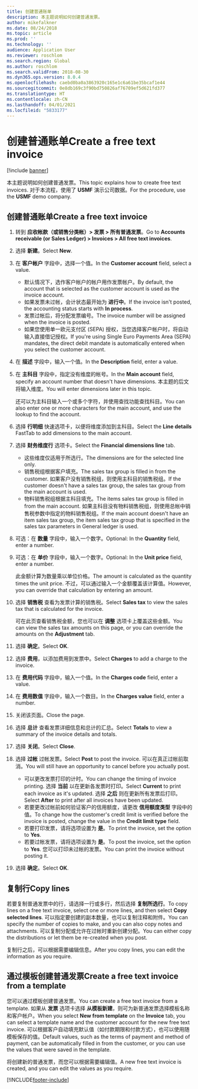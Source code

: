 ```yaml
---
title: 创建普通账单
description: 本主题说明如何创建普通发票。
author: mikefalkner
ms.date: 08/24/2018
ms.topic: article
ms.prod: ''
ms.technology: ''
audience: Application User
ms.reviewer: roschlom
ms.search.region: Global
ms.author: roschlom
ms.search.validFrom: 2018-08-30
ms.dyn365.ops.version: 8.0.4
ms.openlocfilehash: caebd0ba0a3863920c165e1c6a61be35bcaf1e44
ms.sourcegitcommit: 0e8db169c3f90bd750826af76709ef5d621fd377
ms.translationtype: HT
ms.contentlocale: zh-CN
ms.lasthandoff: 04/01/2021
ms.locfileid: "5833177"
---
```

# <a name="create-a-free-text-invoice"></a><span data-ttu-id="e2309-103">创建普通账单</span><span class="sxs-lookup"><span data-stu-id="e2309-103">Create a free text invoice</span></span>

[!include [banner](../includes/banner.md)]

<span data-ttu-id="e2309-104">本主题说明如何创建普通发票。</span><span class="sxs-lookup"><span data-stu-id="e2309-104">This topic explains how to create free text invoices.</span></span> <span data-ttu-id="e2309-105">对于本流程，使用了 **USMF** 演示公司数据。</span><span class="sxs-lookup"><span data-stu-id="e2309-105">For the procedure, use the **USMF** demo company.</span></span>

## <a name="create-a-free-text-invoice"></a><span data-ttu-id="e2309-106">创建普通账单</span><span class="sxs-lookup"><span data-stu-id="e2309-106">Create a free text invoice</span></span>

1. <span data-ttu-id="e2309-107">转到 **应收帐款（或销售分类帐）\> 发票 \> 所有普通发票**。</span><span class="sxs-lookup"><span data-stu-id="e2309-107">Go to **Accounts receivable (or Sales Ledger) \> Invoices \> All free text invoices**.</span></span>
2. <span data-ttu-id="e2309-108">选择 **新建**。</span><span class="sxs-lookup"><span data-stu-id="e2309-108">Select **New**.</span></span>
3. <span data-ttu-id="e2309-109">在 **客户帐户** 字段中，选择一个值。</span><span class="sxs-lookup"><span data-stu-id="e2309-109">In the **Customer account** field, select a value.</span></span>

    * <span data-ttu-id="e2309-110">默认情况下，选作客户帐户的帐户用作发票帐户。</span><span class="sxs-lookup"><span data-stu-id="e2309-110">By default, the account that is selected as the customer account is used as the invoice account.</span></span>
    * <span data-ttu-id="e2309-111">如果发票未过帐，会计状态最开始为 **进行中**。</span><span class="sxs-lookup"><span data-stu-id="e2309-111">If the invoice isn't posted, the accounting status starts with **In process**.</span></span>
    * <span data-ttu-id="e2309-112">发票过帐后，将分配发票编号。</span><span class="sxs-lookup"><span data-stu-id="e2309-112">The invoice number will be assigned when the invoice is posted.</span></span>
    * <span data-ttu-id="e2309-113">如果您使用单一欧元支付区 (SEPA) 授权，当您选择客户帐户时，将自动输入直接借记授权。</span><span class="sxs-lookup"><span data-stu-id="e2309-113">If you're using Single Euro Payments Area (SEPA) mandates, the direct debit mandate is automatically entered when you select the customer account.</span></span>

4. <span data-ttu-id="e2309-114">在 **描述** 字段中，输入一个值。</span><span class="sxs-lookup"><span data-stu-id="e2309-114">In the **Description** field, enter a value.</span></span>
5. <span data-ttu-id="e2309-115">在 **主科目** 字段中，指定没有维度的帐号。</span><span class="sxs-lookup"><span data-stu-id="e2309-115">In the **Main account** field, specify an account number that doesn't have dimensions.</span></span> <span data-ttu-id="e2309-116">本主题的后文将输入维度。</span><span class="sxs-lookup"><span data-stu-id="e2309-116">You will enter dimensions later in this topic.</span></span>

    <span data-ttu-id="e2309-117">还可以为主科目输入一个或多个字符，并使用查找功能查找科目。</span><span class="sxs-lookup"><span data-stu-id="e2309-117">You can also enter one or more characters for the main account, and use the lookup to find the account.</span></span>

6. <span data-ttu-id="e2309-118">选择 **行明细** 快速选项卡，以便将维度添加到主科目。</span><span class="sxs-lookup"><span data-stu-id="e2309-118">Select the **Line details** FastTab to add dimensions to the main account.</span></span>
7. <span data-ttu-id="e2309-119">选择 **财务维度行** 选项卡。</span><span class="sxs-lookup"><span data-stu-id="e2309-119">Select the **Financial dimensions line** tab.</span></span>

    * <span data-ttu-id="e2309-120">这些维度仅适用于所选行。</span><span class="sxs-lookup"><span data-stu-id="e2309-120">The dimensions are for the selected line only.</span></span>
    * <span data-ttu-id="e2309-121">销售税组根据客户填充。</span><span class="sxs-lookup"><span data-stu-id="e2309-121">The sales tax group is filled in from the customer.</span></span> <span data-ttu-id="e2309-122">如果客户没有销售税组，则使用主科目的销售税组。</span><span class="sxs-lookup"><span data-stu-id="e2309-122">If the customer doesn't have a sales tax group, the sales tax group from the main account is used.</span></span>
    * <span data-ttu-id="e2309-123">物料销售税组根据主科目填充。</span><span class="sxs-lookup"><span data-stu-id="e2309-123">The items sales tax group is filled in from the main account.</span></span> <span data-ttu-id="e2309-124">如果主科目没有物料销售税组，则使用总帐中销售税参数中指定的物料销售税组。</span><span class="sxs-lookup"><span data-stu-id="e2309-124">If the main account doesn't have an item sales tax group, the item sales tax group that is specified in the sales tax parameters in General ledger is used.</span></span>

8. <span data-ttu-id="e2309-125">可选：在 **数量** 字段中，输入一个数字。</span><span class="sxs-lookup"><span data-stu-id="e2309-125">Optional: In the **Quantity** field, enter a number.</span></span>
9. <span data-ttu-id="e2309-126">可选：在 **单价** 字段中，输入一个数字。</span><span class="sxs-lookup"><span data-stu-id="e2309-126">Optional: In the **Unit price** field, enter a number.</span></span>

    <span data-ttu-id="e2309-127">此金额计算为数量乘以单位价格。</span><span class="sxs-lookup"><span data-stu-id="e2309-127">The amount is calculated as the quantity times the unit price.</span></span> <span data-ttu-id="e2309-128">不过，可以通过输入一个金额覆盖该计算值。</span><span class="sxs-lookup"><span data-stu-id="e2309-128">However, you can override that calculation by entering an amount.</span></span>

10. <span data-ttu-id="e2309-129">选择 **销售税** 查看为发票计算的销售税。</span><span class="sxs-lookup"><span data-stu-id="e2309-129">Select **Sales tax** to view the sales tax that is calculated for the invoice.</span></span>

    <span data-ttu-id="e2309-130">可在此页查看销售税金额，您也可以在 **调整** 选项卡上覆盖这些金额。</span><span class="sxs-lookup"><span data-stu-id="e2309-130">You can view the sales tax amounts on this page, or you can override the amounts on the **Adjustment** tab.</span></span>

11. <span data-ttu-id="e2309-131">选择 **确定**。</span><span class="sxs-lookup"><span data-stu-id="e2309-131">Select **OK**.</span></span>
12. <span data-ttu-id="e2309-132">选择 **费用**，以添加费用到发票中。</span><span class="sxs-lookup"><span data-stu-id="e2309-132">Select **Charges** to add a charge to the invoice.</span></span>
13. <span data-ttu-id="e2309-133">在 **费用代码** 字段中，输入一个值。</span><span class="sxs-lookup"><span data-stu-id="e2309-133">In the **Charges code** field, enter a value.</span></span>
14. <span data-ttu-id="e2309-134">在 **费用数值** 字段中，输入一个数目。</span><span class="sxs-lookup"><span data-stu-id="e2309-134">In the **Charges value** field, enter a number.</span></span>
15. <span data-ttu-id="e2309-135">关闭该页面。</span><span class="sxs-lookup"><span data-stu-id="e2309-135">Close the page.</span></span>
16. <span data-ttu-id="e2309-136">选择 **总计** 查看发票详细信息和总计的汇总。</span><span class="sxs-lookup"><span data-stu-id="e2309-136">Select **Totals** to view a summary of the invoice details and totals.</span></span>
17. <span data-ttu-id="e2309-137">选择 **关闭**。</span><span class="sxs-lookup"><span data-stu-id="e2309-137">Select **Close**.</span></span>
18. <span data-ttu-id="e2309-138">选择 **过帐** 过帐发票。</span><span class="sxs-lookup"><span data-stu-id="e2309-138">Select **Post** to post the invoice.</span></span> <span data-ttu-id="e2309-139">可以在真正过帐前取消。</span><span class="sxs-lookup"><span data-stu-id="e2309-139">You will still have an opportunity to cancel before you actually post.</span></span>

    * <span data-ttu-id="e2309-140">可以更改发票打印的计时。</span><span class="sxs-lookup"><span data-stu-id="e2309-140">You can change the timing of invoice printing.</span></span> <span data-ttu-id="e2309-141">选择 **当前** 以在更新各发票时打印。</span><span class="sxs-lookup"><span data-stu-id="e2309-141">Select **Current** to print each invoice as it's updated.</span></span> <span data-ttu-id="e2309-142">选择 **之后** 则在更新所有发票后打印。</span><span class="sxs-lookup"><span data-stu-id="e2309-142">Select **After** to print after all invoices have been updated.</span></span>
    * <span data-ttu-id="e2309-143">若要更改过帐前如何验证客户的信用额度，请更改 **信用额度类型** 字段中的值。</span><span class="sxs-lookup"><span data-stu-id="e2309-143">To change how the customer's credit limit is verified before the invoice is posted, change the value in the **Credit limit type** field.</span></span>
    * <span data-ttu-id="e2309-144">若要打印发票，请将选项设置为 **是**。</span><span class="sxs-lookup"><span data-stu-id="e2309-144">To print the invoice, set the option to **Yes**.</span></span>
    * <span data-ttu-id="e2309-145">若要过帐发票，请将选项设置为 **是**。</span><span class="sxs-lookup"><span data-stu-id="e2309-145">To post the invoice, set the option to **Yes**.</span></span> <span data-ttu-id="e2309-146">您可以打印未过帐的发票。</span><span class="sxs-lookup"><span data-stu-id="e2309-146">You can print the invoice without posting it.</span></span>

19. <span data-ttu-id="e2309-147">选择 **确定**。</span><span class="sxs-lookup"><span data-stu-id="e2309-147">Select **OK**.</span></span>

## <a name="copy-lines"></a><span data-ttu-id="e2309-148">复制行</span><span class="sxs-lookup"><span data-stu-id="e2309-148">Copy lines</span></span>
<span data-ttu-id="e2309-149">若要复制普通发票中的行，请选择一行或多行，然后选择 **复制所选行**。</span><span class="sxs-lookup"><span data-stu-id="e2309-149">To copy lines on a free text invoice, select one or more lines, and then select **Copy selected lines**.</span></span> <span data-ttu-id="e2309-150">可以指定要创建的副本数量，也可以复制注释和附件。</span><span class="sxs-lookup"><span data-stu-id="e2309-150">You can specify the number of copies to make, and you can also copy notes and attachments.</span></span> <span data-ttu-id="e2309-151">可以复制分配或允许在过帐时重新创建分配。</span><span class="sxs-lookup"><span data-stu-id="e2309-151">You can either copy the distributions or let them be re-created when you post.</span></span>

<span data-ttu-id="e2309-152">复制行之后，可以根据需要编辑信息。</span><span class="sxs-lookup"><span data-stu-id="e2309-152">After you copy lines, you can edit the information as you require.</span></span>

## <a name="create-a-free-text-invoice-from-a-template"></a><span data-ttu-id="e2309-153">通过模板创建普通发票</span><span class="sxs-lookup"><span data-stu-id="e2309-153">Create a free text invoice from a template</span></span>
<span data-ttu-id="e2309-154">您可以通过模板创建普通发票。</span><span class="sxs-lookup"><span data-stu-id="e2309-154">You can create a free text invoice from a template.</span></span> <span data-ttu-id="e2309-155">如果从 **发票** 选项卡选择 **从模板新建**，则可为新普通发票选择模板名称和客户帐户。</span><span class="sxs-lookup"><span data-stu-id="e2309-155">When you select **New from template** on the **Invoice** tab, you can select a template name and the customer account for the new free text invoice.</span></span> <span data-ttu-id="e2309-156">可以根据客户自动填充默认值（如付款期限和付款方式），也可以使用随模板保存的值。</span><span class="sxs-lookup"><span data-stu-id="e2309-156">Default values, such as the terms of payment and method of payment, can be automatically filled in from the customer, or you can use the values that were saved in the template.</span></span>

<span data-ttu-id="e2309-157">将创建新的普通发票，而您可以根据需要编辑值。</span><span class="sxs-lookup"><span data-stu-id="e2309-157">A new free text invoice is created, and you can edit the values as you require.</span></span>


[!INCLUDE[footer-include](../../includes/footer-banner.md)]